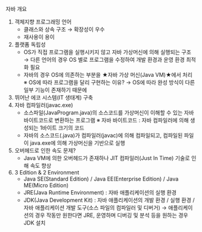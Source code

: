 자바 개요
1. 객체지향 프로그래밍 언어
	- 클래스와 상속 구조 
		→ 확장성이 우수
	- 재사용이 용이
2. 플랫폼 독립성
	- OS가 직접 프로그램을 실행시키지 않고 자바 가상머신에 의해 실행되는 구조
		→ 다른 언어의 경우 OS 별로 프로그램을 수정하여 개발 환경과 운영 환경 최적화 필요
	- 자바의 경우 OS에 의존하는 부분을 ★자바 가상 머신(Java VM)★에서 처리
	※ OS에 따라 프로그램을 달리 구현하는 이유?
		→ OS에 따라 완성 방식이 다른 일부 기능이 존재하기 때문에
3. 뛰어난 에코 시스템(IT 생태계) 구축 
4. 자바 컴파일러(javac.exe)
	- 소스파일(JavaProgram.java)의 소스코드를 가상머신이 이해할 수 있는 자바 바이트코드로 변환하는 프로그램
	※ 자바 바이트코드 : 자바 컴파일러에 의해 생성되는 1바이트 크기의 코드
	- 자바의 소스코드(.java)가 컴파일러(javac)에 의해 컴파일되고, 컴파일된 파일이 java.exe에 의해 가상머신을 기반으로 실행
5. 오버헤드로 인한 속도 문제?
	- Java VM에 의한 오버헤드가 존재하나 JIT 컴파일러(Just In Time) 기술로 인해 속도 향상
6. 3 Edition & 2 Environment
	- Java SE(Standard Edition) / Java EE(Enterprise Edition) / Java ME(Micro Edition)
	- JRE(Java Runtime Environment) : 자바 애플리케이션의 실행 환경
	- JDK(Java Development Kit) : 자바 애플리케이션의 개발 환경 / 실행 환경 / 자바 애플리케이션 개발 도구(소스 파일의 컴파일러 및 디버거) 
	→ 애플리케이션의 경우 작동만 원한다면 JRE, 운영하며 디버깅 및 분석 등을 원하는 경우 JDK 설치
